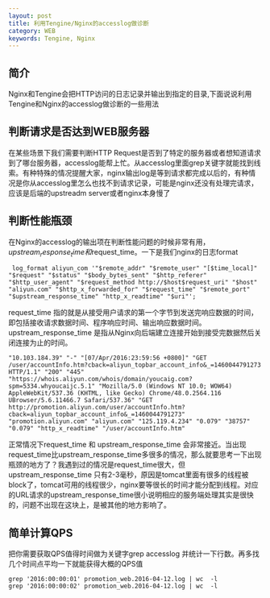 ```yaml
---
layout: post
title: 利用Tengine/Nginx的accesslog做诊断
category: WEB
keywords: Tengine, Nginx
---
```



## 简介
Nginx和Tengine会把HTTP访问的日志记录并输出到指定的目录,下面说说利用Tengine和Nginx的accesslog做诊断的一些用法

## 判断请求是否达到WEB服务器
在某些场景下我们需要判断HTTP Request是否到了特定的服务器或者想知道请求到了哪台服务器，accesslog能帮上忙。从accesslog里面grep关键字就能找到线索。有种特殊的情况提醒大家，nginx输出log是等到请求都完成以后的，有种情况是你从accesslog里怎么也找不到请求记录，可能是nginx还没有处理完请求，应该是后端的upstreadm server或者nginx本身慢了

## 判断性能瓶颈
在Nginx的accesslog的输出项在判断性能问题的时候非常有用，$upstream_response_time和$request_time。一下是我们nginx的日志format
	
	 log_format aliyun_com '"$remote_addr" "$remote_user" "[$time_local]" "$request" "$status" "$body_bytes_sent" "$http_referer" "$http_user_agent" "$request_method http://$host$request_uri" "$host" "aliyun.com" "$http_x_forwarded_for" "$request_time" "$remote_port" "$upstream_response_time" "http_x_readtime" "$uri"';

request_time 指的就是从接受用户请求的第一个字节到发送完响应数据的时间，即包括接收请求数据时间、程序响应时间、输出响应数据时间。
upstream_response_time 是指从Nginx向后端建立连接开始到接受完数据然后关闭连接为止的时间。
	
	"10.103.184.39" "-" "[07/Apr/2016:23:59:56 +0800]" "GET /user/accountInfo.htm?cback=aliyun_topbar_account_info&_=1460044791273 HTTP/1.1" "200" "445" "https://whois.aliyun.com/whois/domain/youcaig.com?spm=5334.whyoucaijc.5.1" "Mozilla/5.0 (Windows NT 10.0; WOW64) AppleWebKit/537.36 (KHTML, like Gecko) Chrome/48.0.2564.116 UBrowser/5.6.11466.7 Safari/537.36" "GET http://promotion.aliyun.com/user/accountInfo.htm?cback=aliyun_topbar_account_info&_=1460044791273" "promotion.aliyun.com" "aliyun.com" "125.119.4.234" "0.079" "38757" "0.079" "http_x_readtime" "/user/accountInfo.htm"
	
正常情况下request_time 和 upstream_response_time 会非常接近。当出现request_time比upstream_response_time多很多的情况，那么就要思考一下出现瓶颈的地方了？我遇到过的情况是request_time很大，但upstream_response_time 只有2-3毫秒，原因是tomcat里面有很多的线程被block了，tomcat可用的线程很少，nginx要等很长的时间才能分配到线程。对应的URL请求的upstream_response_time很小说明相应的服务端处理其实是很快的，问题不出现在这块上，是被其他的地方影响了。

## 简单计算QPS

把你需要获取QPS值得时间做为关键字grep accesslog 并统计一下行数。再多找几个时间点平均一下就能获得大概的QPS值

	grep '2016:00:00:01' promotion_web.2016-04-12.log | wc  -l
	grep '2016:00:00:02' promotion_web.2016-04-12.log | wc  -l

	 
	 
